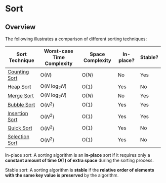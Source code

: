# Sort

## Overview
The following illustrates a comparison of different sorting techniques:

| Sort Technique                                                                            | Worst-case Time Complexity | Space Complexity | In-place? | Stable? |
|-------------------------------------------------------------------------------------------|----------------------------|------------------|-----------|---------|
| [Counting Sort](https://github.com/shumarb/learning/blob/main/readmes/counting-sort.md)   | O(_N_)                     | O(_N_)           | No        | Yes     |
| [Heap Sort](https://github.com/shumarb/learning/blob/main/readmes/heap-sort.md)           | O(_N_ log<sub>2</sub>_N_)  | O(1)             | Yes       | No      |
| [Merge Sort](https://github.com/shumarb/learning/blob/main/readmes/merge-sort.md)         | O(_N_ log<sub>2</sub>_N_)  | O(_N_)           | No        | Yes     |
| [Bubble Sort](https://github.com/shumarb/learning/blob/main/readmes/bubble-sort.md)       | O($N^2$)                   | O(1)             | Yes       | Yes     |
| [Insertion Sort](https://github.com/shumarb/learning/blob/main/readmes/insertion-sort.md) | O($N^2$)                   | O(1)             | Yes       | Yes     |
| [Quick Sort](https://github.com/shumarb/learning/blob/main/readmes/quick-sort.md)         | O($N^2$)                   | O(1)             | Yes       | No      |
| [Selection Sort](https://github.com/shumarb/learning/blob/main/readmes/selection-sort.md) | O($N^2$)                   | O(1)             | Yes       | No      |

In-place sort: A sorting algorithm is an **in-place** sort if it requires only a **constant amount of time O(1) of extra space** during the sorting process.

Stable sort: A sorting algorithm is **stable** if the **relative order of elements with the same key value is preserved** by the algorithm.
